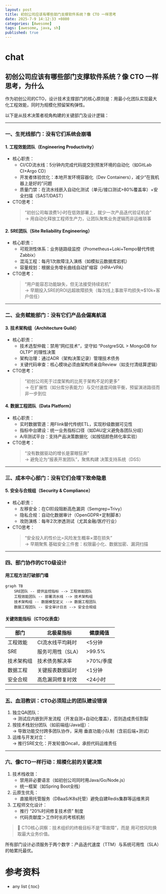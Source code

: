 ```yaml
---
layout: post
title: 初创公司应该有哪些部门支撑软件系统？像 CTO 一样思考
date: 2025-7-9 14:12:33 +0800
categories: [Awesome]
tags: [awesome, java, sh]
published: true
---
```


# chat

## 初创公司应该有哪些部门支撑软件系统？像 CTO 一样思考，为什么

作为初创公司的CTO，设计技术支撑部门的核心原则是：用最小化团队实现最大化工程效能，同时为规模化预留架构弹性。

以下是从技术决策者视角构建的关键部门及设计逻辑：

---

### 一、生死线部门：没有它们系统会崩塌
#### 1. 工程效能团队（Engineering Productivity）
- 核心职责：
  - CI/CD流水线：5分钟内完成代码提交到预发环境的自动化（如GitLab CI+Argo CD）
  - 开发者体验优化：本地开发环境容器化（Dev Containers），减少“在我机器上是好的”问题
  - 质量门禁：在流水线嵌入自动化测试（单元/接口测试>80%覆盖率）+安全扫描（SAST/DAST）
- CTO思考：
  > “初创公司每浪费1小时在低效部署上，就少一次产品迭代验证机会”  
  > → 用自动化释放工程师生产力，让团队聚焦业务逻辑而非运维琐事

#### 2. SRE团队（Site Reliability Engineering）
- 核心职责：
  - 可观测性体系：业务链路级监控（Prometheus+Loki+Tempo替代传统Zabbix）
  - 混沌工程：每月1次故障注入演练（如模拟云数据库宕机）
  - 容量规划：根据业务增长曲线自动扩缩容（HPA+VPA）
- CTO思考：
  > “用户能容忍功能缺失，但无法接受持续宕机”  
  > → 早期投入SRE的ROI远超故障损失（每次线上事故平均损失≈$10k+客户信任）

---

### 二、业务赋能部门：没有它们产品会偏离航道
#### 3. 技术架构组（Architecture Guild）
- 核心职责：
  - 技术选型仲裁：禁用“网红技术”，坚守如 “PostgreSQL > MongoDB for OLTP” 的理性决策
  - 架构治理：通过ADR（架构决策记录）管理技术债务
  - 关键代码审查：核心模块必须由架构师亲自Review（如支付清结算逻辑）
- CTO思考：
  > “初创公司死于过度架构的比死于架构不足的更多”  
  > → 在扩展性（如分库分表能力）与交付速度间做平衡，预留演进路径而非一步到位

#### 4. 数据工程团队（Data Platform）
- 核心职责：
  - 实时数据管道：用Flink替代传统ETL，实现秒级数据可见性
  - 指标中台建设：统一业务指标口径（如DAU定义避免各团队分歧）
  - A/B测试平台：支持产品决策数据化（如按钮颜色转化率实验）
- CTO思考：
  > “没有数据驱动的增长是蒙眼狂奔”  
  > → 避免沦为“报表开发团队”，聚焦构建 决策支持系统（DSS）

---

### 三、成本中心部门：没有它们会埋下致命隐患
#### 5. 安全与合规组（Security & Compliance）
- 核心职责：
  - 左移安全：在CI阶段阻断高危漏洞（Semgrep+Trivy）
  - 隐私合规：自动化数据审计（OpenGDPR+定制脚本）
  - 攻防演练：每年2次渗透测试（尤其金融/医疗行业）
- CTO思考：
  > “安全投入的性价比=风险发生概率×潜在损失”  
  > → 早期聚焦 基础安全三件套：权限最小化、数据加密、漏洞扫描

---

### 四、部门协作的CTO级设计
#### 用工程方法打破部门墙
```mermaid
graph TB
    SRE团队 -- 提供监控指标 --> 工程效能团队
    工程效能团队 -- 部署流水线 --> 技术架构组
    技术架构组 -- 数据模型定义 --> 数据工程团队
    数据工程团队 -- 安全审计日志 --> 安全合规组
```

#### 关键效能指标（CTO仪表盘）
| 部门             | 北极星指标                     | 健康阈值               |
|------------------|------------------------------|-----------------------|
| 工程效能         | CI流水线平均耗时             | <5分钟               |
| SRE              | 服务可用性（SLA）            | >99.5%               |
| 技术架构组       | 技术债务解决率               | >70%/季度           |
| 数据工程         | 关键报表数据延时             | <1分钟              |
| 安全合规         | 高危漏洞修复时效             | <24小时             |

---

### 五、血泪教训：CTO必须阻止的团队建设错误
1. 独立QA团队：  
   → 测试应内嵌到开发流程（开发自测+自动化覆盖），否则造成责任割裂  
2. 按技术栈划分团队（如前端组/Java组）：  
   → 导致功能交付跨多团队协作，采用 垂直功能小队制（含前后端+测试）  
3. 运维与开发对立：  
   → 推行SRE文化：开发轮值Oncall，承担代码运维责任  

---

### 六、像CTO一样行动：规模化前的关键决策
1. 技术栈收敛：  
   - 禁用非必要语言（如初创公司同时用Java/Go/Node.js）  
   - 统一框架（如Spring Boot全栈）  
2. 云原生优先：  
   - 直接用托管服务（DBaaS/K8s托管）避免自建Redis集群等运维黑洞  
3. 工程师文化设计：  
   - 推行 “20%时间修复技术债” 制度  
   - 代码贡献度＞工作时长的考核机制  

> 🔑 CTO核心洞察：技术组织的终极目标不是“零故障”，而是 用可控风险换取最大业务价值。

所有部门设计必须服务于两个数字：产品迭代速度（TTM）与系统可用性（SLA）的帕累托最优。

# 参考资料



* any list
{:toc}